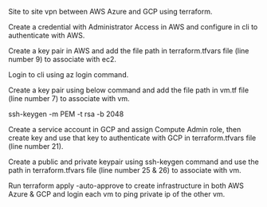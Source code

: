 Site to site vpn between AWS Azure and GCP using terraform.

Create a credential with Administrator Access in AWS and configure in cli to authenticate with AWS.

Create a key pair in AWS and add the file path in terraform.tfvars file (line number 9) to associate with ec2.

Login to cli using az login command.

Create a key pair using below command and add the file path in vm.tf file (line number 7) to associate with vm.

ssh-keygen -m PEM -t rsa -b 2048

Create a service account in GCP and assign Compute Admin role, then create key and use that key to authenticate with GCP in terraform.tfvars file (line number 21).

Create a public and private keypair using ssh-keygen command and use the path in terraform.tfvars file (line number 25 & 26) to associate with vm.

Run terraform apply -auto-approve to create infrastructure in both AWS Azure & GCP and login each vm to ping private ip of the other vm.


